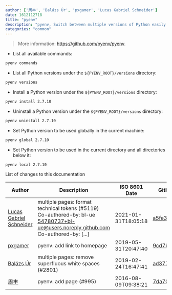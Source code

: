 ```yaml
---
author: ['周丰', 'Balázs Úr', 'pxgamer', 'Lucas Gabriel Schneider']
date: 1612112718
title: "pyenv"
description: "pyenv, Switch between multiple versions of Python easily."
categories: "common"
---
```

> More information: <https://github.com/pyenv/pyenv>.

- List all available commands:

```bash
pyenv commands
```

- List all Python versions under the `${PYENV_ROOT}/versions` directory:

```bash
pyenv versions
```

- Install a Python version under the `${PYENV_ROOT}/versions` directory:

```bash
pyenv install 2.7.10
```

- Uninstall a Python version under the `${PYENV_ROOT}/versions` directory:

```bash
pyenv uninstall 2.7.10
```

- Set Python version to be used globally in the current machine:

```bash
pyenv global 2.7.10
```

- Set Python version to be used in the current directory and all directories below it:

```bash
pyenv local 2.7.10
```
List of changes to this documentation


Author | Description | ISO 8601 Date | GitHub link
------|-----|-----|-----
[Lucas Gabriel Schneider](mailto:casdpa@gmail.com) | multiple pages: format technical tokens (#5119) Co-authored-by: bl-ue <54780737+bl-ue@users.noreply.github.com> Co-authored-by: [...] | 2021-01-31T18:05:18 | [a5fe31bc47ae](https://github.com/tldr-pages/tldr/commit/a5fe31bc47aece3efa5e66b52b3cf384f27d5d72)
[pxgamer](mailto:owzie123@gmail.com) | pyenv: add link to homepage | 2019-05-31T20:47:40 | [9cd7b4a31616](https://github.com/tldr-pages/tldr/commit/9cd7b4a316168be87da30adde535c489aea80a1d)
[Balázs Úr](mailto:balazs@urbalazs.hu) | multiple pages: remove superfluous white spaces (#2801) | 2019-02-24T16:47:41 | [ad3772d8cbd5](https://github.com/tldr-pages/tldr/commit/ad3772d8cbd5a61fecfb38ab13bdc7b104b4ecdf)
[周丰](mailto:zhoufengloop@gmail.com) | pyenv: add page (#995) | 2016-08-09T09:38:21 | [7da70b4f3136](https://github.com/tldr-pages/tldr/commit/7da70b4f313611299f6d09037f74dd8e87e12d48)

